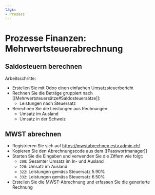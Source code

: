 ```yaml
---
tags:
- Prozess
---
```

# Prozesse Finanzen: Mehrwertsteuerabrechnung

## Saldosteuern berechnen

Arbeitsschritte:
* Erstellen Sie mit Odoo einen einfachen Umsatzsteuerbericht
* Rechnen Sie die Beträge gruppiert nach [[Mehrwertsteuersätze#Saldosteuersätze]]:
	* Leistungen nach Steuersatz 
* Berechnen Sie die Leistungen aus Rechnungen:
	* Umsatz im Ausland
	* Umsatz in der Schweiz 

## MWST abrechnen

* Registrieren Sie sich auf <https://mwstabrechnen.estv.admin.ch/>
* Kopieren Sie den Abrechnungscode aus dem [[Passwortmanager]]
* Starten Sie die Eingaben und verwenden Sie die Ziffern wie folgt:
	* `200`: Gesamter Umsatz im In- und Ausland
	* `220`: Umsatz im Ausland
	* `322`: Leistungen gemäss Steuersatz 5.90%
	* `332`: Leistungen gemäss Steuersatz 6.50%
* Erstellen Sie die MWST-Abrechnung und erfassen Sie die generierte Rechnung